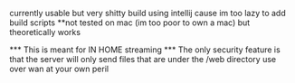 currently usable but very shitty
build using intellij cause im too lazy to add build scripts
**not tested on mac (im too poor to own a mac) but theoretically works


*** This is meant for IN HOME streaming ***
The only security feature is that the server will only send files that are under the /web directory
use over wan at your own peril
